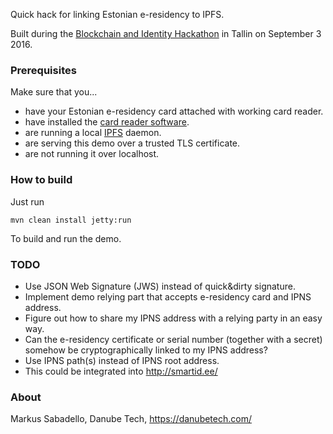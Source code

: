 Quick hack for linking Estonian e-residency to IPFS.

Built during the [Blockchain and Identity Hackathon](http://www.hackathon.com/estonia/tallinn/blockchain-and-identity-hackathon-27210855401) in Tallin on September 3 2016.

### Prerequisites

Make sure that you...

 * have your Estonian e-residency card attached with working card reader.
 * have installed the [card reader software](https://installer.id.ee/?lang=eng).
 * are running a local [IPFS](http://ipfs.io/) daemon.
 * are serving this demo over a trusted TLS certificate.
 * are not running it over localhost.

### How to build

Just run

    mvn clean install jetty:run

To build and run the demo.

### TODO

 * Use JSON Web Signature (JWS) instead of quick&dirty signature.
 * Implement demo relying part that accepts e-residency card and IPNS address.
 * Figure out how to share my IPNS address with a relying party in an easy way.
 * Can the e-residency certificate or serial number (together with a secret) somehow be cryptographically linked to my IPNS address?
 * Use IPNS path(s) instead of IPNS root address.
 * This could be integrated into http://smartid.ee/

### About

Markus Sabadello, Danube Tech, https://danubetech.com/

